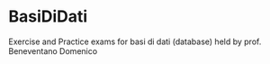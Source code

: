 # BasiDiDati
 Exercise and Practice exams for basi di dati (database) held by prof. Beneventano Domenico 
